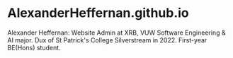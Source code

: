 # AlexanderHeffernan.github.io
Alexander Heffernan: Website Admin at XRB, VUW Software Engineering &amp; AI major. Dux of St Patrick's College Silverstream in 2022. First-year BE(Hons) student.
